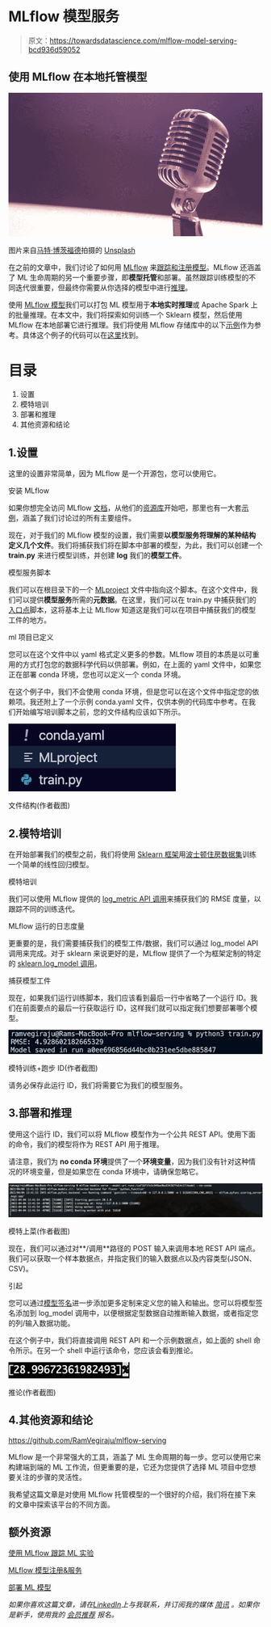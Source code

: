 # MLflow 模型服务

> 原文：<https://towardsdatascience.com/mlflow-model-serving-bcd936d59052>

## 使用 MLflow 在本地托管模型

![](img/2d18a0aeeae6e42c6cc98d6ac8f3cbdb.png)

图片来自[马特·博茨福德](https://unsplash.com/@mattbotsford)拍摄的 [Unsplash](https://unsplash.com/photos/OKLqGsCT8qs)

在之前的文章中，我们讨论了如何用 [MLflow](https://mlflow.org/) 来[跟踪和注册模型](/using-mlflow-to-track-machine-learning-experiments-adbf27e9d36c)。MLflow 还涵盖了 ML 生命周期的另一个重要步骤，即**模型托管**和部署。虽然跟踪训练模型的不同迭代很重要，但最终你需要从你选择的模型中进行[推理](https://hazelcast.com/glossary/machine-learning-inference/)。

使用 [MLflow 模型](https://www.mlflow.org/docs/latest/models.html)我们可以打包 ML 模型用于**本地实时推理**或 Apache Spark 上的批量推理。在本文中，我们将探索如何训练一个 Sklearn 模型，然后使用 MLflow 在本地部署它进行推理。我们将使用 MLflow 存储库中的以下[示例](https://github.com/mlflow/mlflow/tree/master/examples/sklearn_logistic_regression)作为参考。具体这个例子的代码可以在[这里](https://github.com/RamVegiraju/mlflow-serving)找到。

# 目录

1.  设置
2.  模特培训
3.  部署和推理
4.  其他资源和结论

## 1.设置

这里的设置非常简单，因为 MLflow 是一个开源包，您可以使用它。

安装 MLflow

如果你想完全访问 MLflow [文档](https://www.mlflow.org/docs/latest/quickstart.html)，从他们的[资源库](https://github.com/mlflow/mlflow)开始吧，那里也有一大套[示例](https://github.com/mlflow/mlflow/tree/master/examples)，涵盖了我们讨论过的所有主要组件。

现在，对于我们的 MLflow 模型的设置，我们需要**以模型服务将理解的某种结构定义几个文件**。我们将捕获我们将在脚本中部署的模型，为此，我们可以创建一个 **train.py** 来进行模型训练，并创建 **log** 我们的**模型工件**。

模型服务脚本

我们可以在根目录下的一个 [MLproject](https://mlflow.org/docs/0.4.2/projects.html) 文件中指向这个脚本。在这个文件中，我们可以提供**模型服务**所需的**元数据**。在这里，我们可以在 train.py 中捕获我们的[入口点](https://mlflow.org/0.2.0/python_api/mlflow.projects.html)脚本，这将基本上让 MLflow 知道这是我们可以在项目中捕获我们的模型工件的地方。

ml 项目已定义

您可以在这个文件中以 yaml 格式定义更多的参数。MLflow 项目的本质是以可重用的方式打包您的数据科学代码以供部署。例如，在上面的 yaml 文件中，如果您正在部署 conda 环境，您也可以定义一个 conda 环境。

在这个例子中，我们不会使用 conda 环境，但是您可以在这个文件中指定您的依赖项。我还附上了一个示例 conda.yaml 文件，仅供本例的代码库中参考。在我们开始编写培训脚本之前，您的文件结构应该如下所示。

![](img/07a7ef4345b2a4cdd81eb20706011fa7.png)

文件结构(作者截图)

## 2.模特培训

在开始部署我们的模型之前，我们将使用 [Sklearn 框架](https://scikit-learn.org/stable/modules/generated/sklearn.linear_model.LinearRegression.html)用[波士顿住房数据集](https://www.cs.toronto.edu/~delve/data/boston/bostonDetail.html)训练一个简单的线性回归模型。

模特培训

我们可以使用 MLflow 提供的 [log_metric API 调用](https://mlflow.org/docs/1.2.0/python_api/mlflow.html)来捕获我们的 RMSE 度量，以跟踪不同的训练迭代。

MLflow 运行的日志度量

更重要的是，我们需要捕获我们的模型工件/数据，我们可以通过 log_model API 调用来完成。对于 sklearn 来说更好的是，MLflow 提供了一个为框架定制的特定的 [sklearn.log_model 调用](https://www.mlflow.org/docs/latest/python_api/mlflow.sklearn.html)。

捕获模型工件

现在，如果我们运行训练脚本，我们应该看到最后一行中省略了一个运行 ID。我们在前面要点的最后一行获取运行 ID，这样我们就可以指定我们想要部署哪个模型。

![](img/4630eaefb19779a5eeebc281f7d801c5.png)

模特训练+跑步 ID(作者截图)

请务必保存此运行 ID，我们将需要它为我们的模型服务。

## 3.部署和推理

使用这个运行 ID，我们可以将 MLflow 模型作为一个公共 REST API。使用下面的命令，我们的模型将作为 REST API 用于推理。

请注意，我们为 **no conda 环境**提供了一个**环境变量**，因为我们没有针对这种情况的环境变量，但是如果您在 conda 环境中，请确保忽略它。

![](img/e75ae328c34a7bd8ff8d80d36cb1fa72.png)

模特上菜(作者截图)

现在，我们可以通过对**/调用**路径的 POST 输入来调用本地 REST API 端点。我们可以获取一个样本数据点，并指定我们的输入数据点以及内容类型(JSON、CSV)。

引起

您可以通过[模型签名](https://www.mlflow.org/docs/latest/models.html#model-signature-and-input-example)进一步添加更多定制来定义您的输入和输出。您可以将模型签名添加到 log_model 调用中，以便根据定型数据自动推断输入数据，或者指定您的列/输入数据功能。

在这个例子中，我们将直接调用 REST API 和一个示例数据点，如上面的 shell 命令所示。在另一个 shell 中运行该命令，您应该会看到推论。

![](img/7c745a8bc7b3ff374d144c69ab5b4fee.png)

推论(作者截图)

## 4.其他资源和结论

<https://github.com/RamVegiraju/mlflow-serving>  

MLflow 是一个非常强大的工具，涵盖了 ML 生命周期的每一步。您可以使用它来构建端到端的 ML 工作流，但更重要的是，它还为您提供了选择 ML 项目中您想要关注的步骤的灵活性。

我希望这篇文章是对使用 MLflow 托管模型的一个很好的介绍，我们将在接下来的文章中探索该平台的不同方面。

## 额外资源

[使用 MLflow 跟踪 ML 实验](/using-mlflow-to-track-machine-learning-experiments-adbf27e9d36c)

[MLflow 模型注册&服务](https://docs.databricks.com/applications/mlflow/model-serving.html)

[部署 ML 模型](/3-ways-to-deploy-machine-learning-models-in-production-cdba15b00e)

*如果你喜欢这篇文章，请在*[*LinkedIn*](https://www.linkedin.com/in/ram-vegiraju-81272b162/)*上与我联系，并订阅我的媒体* [*简讯*](https://ram-vegiraju.medium.com/subscribe) *。如果你是新手，使用我的* [*会员推荐*](https://ram-vegiraju.medium.com/membership) *报名。*
